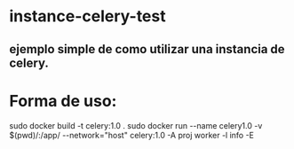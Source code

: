 # instance-celery-test
## ejemplo simple de como utilizar una instancia de celery.
# Forma de uso:

sudo docker build -t celery:1.0 .
sudo docker run --name celery1.0 -v $(pwd)/:/app/ --network="host" celery:1.0 -A proj worker -l info -E
